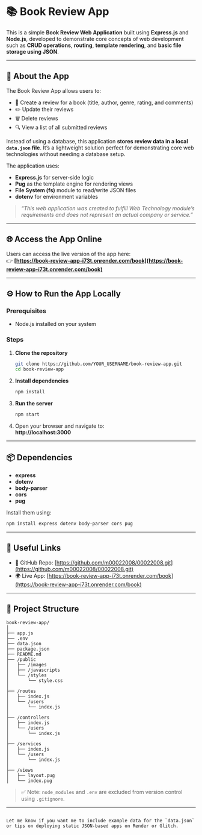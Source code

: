 # 📚 Book Review App

This is a simple **Book Review Web Application** built using **Express.js** and **Node.js**, developed to demonstrate core concepts of web development such as **CRUD operations**, **routing**, **template rendering**, and **basic file storage using JSON**.

---

## 📌 About the App

The Book Review App allows users to:
- 📖 Create a review for a book (title, author, genre, rating, and comments)
- ✏️ Update their reviews
- 🗑️ Delete reviews
- 🔍 View a list of all submitted reviews

Instead of using a database, this application **stores review data in a local `data.json` file**. It’s a lightweight solution perfect for demonstrating core web technologies without needing a database setup.

The application uses:
- **Express.js** for server-side logic
- **Pug** as the template engine for rendering views
- **File System (fs)** module to read/write JSON files
- **dotenv** for environment variables

> _“This web application was created to fulfill Web Technology module’s requirements and does not represent an actual company or service.”_

---

## 🌐 Access the App Online

Users can access the live version of the app here:  
👉 **[https://book-review-app-i73t.onrender.com/book](https://book-review-app-i73t.onrender.com/book)**

---

## ⚙️ How to Run the App Locally

### Prerequisites
- Node.js installed on your system

### Steps

1. **Clone the repository**
   ```bash
   git clone https://github.com/YOUR_USERNAME/book-review-app.git
   cd book-review-app

2. **Install dependencies**
   ```bash
   npm install
   ```

3. **Run the server**
   ```bash
   npm start
   ```

4. Open your browser and navigate to:  
   **http://localhost:3000**

---

## 📦 Dependencies

- **express**
- **dotenv**
- **body-parser**
- **cors**
- **pug**

Install them using:
```bash
npm install express dotenv body-parser cors pug
```

---

## 🔗 Useful Links

- 🔗 GitHub Repo: [https://github.com/m00022008/00022008.git](https://github.com/m00022008/00022008.git)
- 🌍 Live App: [https://book-review-app-i73t.onrender.com/book](https://book-review-app-i73t.onrender.com/book)

---

## 📁 Project Structure

```
book-review-app/
│
├── app.js
├── .env
├── data.json
├── package.json
├── README.md
├── /public
│   ├── /images
│   ├── /javascripts
│   └── /styles
│       └── style.css
│
├── /routes
│   ├── index.js
│   └── /users
│       └── index.js
│
├── /controllers
│   ├── index.js
│   └── /users
│       └── index.js
│
├── /services
│   ├── index.js
│   └── /users
│       └── index.js
│
├── /views
│   ├── layout.pug
│   └── index.pug
```

> ✅ Note: `node_modules` and `.env` are excluded from version control using `.gitignore`.

---
```

Let me know if you want me to include example data for the `data.json` or tips on deploying static JSON-based apps on Render or Glitch.
